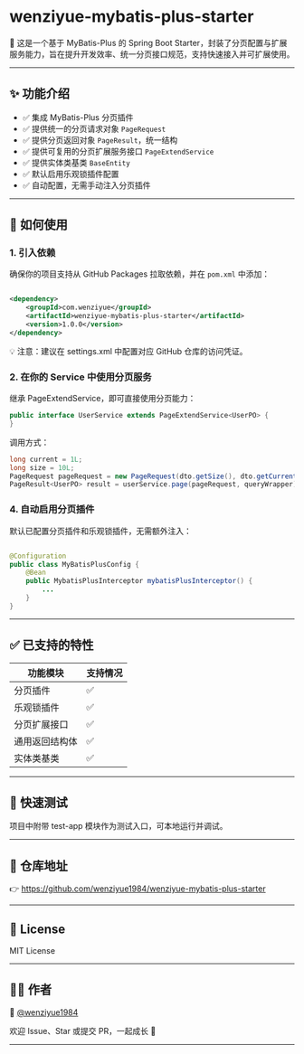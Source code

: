 # wenziyue-mybatis-plus-starter

🚀 这是一个基于 MyBatis-Plus 的 Spring Boot Starter，封装了分页配置与扩展服务能力，旨在提升开发效率、统一分页接口规范，支持快速接入并可扩展使用。

---

## ✨ 功能介绍

- ✅ 集成 MyBatis-Plus 分页插件
- ✅ 提供统一的分页请求对象 `PageRequest`
- ✅ 提供分页返回对象 `PageResult`，统一结构
- ✅ 提供可复用的分页扩展服务接口 `PageExtendService`
- ✅ 提供实体类基类 `BaseEntity`
- ✅ 默认启用乐观锁插件配置
- ✅ 自动配置，无需手动注入分页插件

---

## 🧩 如何使用

### 1. 引入依赖

确保你的项目支持从 GitHub Packages 拉取依赖，并在 `pom.xml` 中添加：

```xml

<dependency>
    <groupId>com.wenziyue</groupId>
    <artifactId>wenziyue-mybatis-plus-starter</artifactId>
    <version>1.0.0</version>
</dependency>
```

💡 注意：建议在 settings.xml 中配置对应 GitHub 仓库的访问凭证。

### 2. 在你的 Service 中使用分页服务

继承 PageExtendService<T>，即可直接使用分页能力：

```java
public interface UserService extends PageExtendService<UserPO> {
}
```

调用方式：

```java
long current = 1L;
long size = 10L;
PageRequest pageRequest = new PageRequest(dto.getSize(), dto.getCurrent());
PageResult<UserPO> result = userService.page(pageRequest, queryWrapper);
```

### 4. 自动启用分页插件

默认已配置分页插件和乐观锁插件，无需额外注入：

```java

@Configuration
public class MyBatisPlusConfig {
    @Bean
    public MybatisPlusInterceptor mybatisPlusInterceptor() {
        ...
    }
}
```

---

## ✅ 已支持的特性

| **功能模块** | **支持情况** |
|----------|----------|
| 分页插件     | ✅        |
| 乐观锁插件    | ✅        |
| 分页扩展接口   | ✅        |
| 通用返回结构体  | ✅        |
| 实体类基类    | ✅        |

---

## 🔧 快速测试

项目中附带 test-app 模块作为测试入口，可本地运行并调试。

---

## 📂 仓库地址

👉 https://github.com/wenziyue1984/wenziyue-mybatis-plus-starter

---

## 📄 License

MIT License

---

## 🙋‍♀️ 作者

👤 [@wenziyue1984](https://github.com/wenziyue1984)

欢迎 Issue、Star 或提交 PR，一起成长 🌱

---
